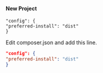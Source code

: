 #### New Project
```ssh
"config": {
"preferred-install": "dist"
}
```

Edit composer.json and add this line.

```json
"config": {
"preferred-install": "dist"
}
```
